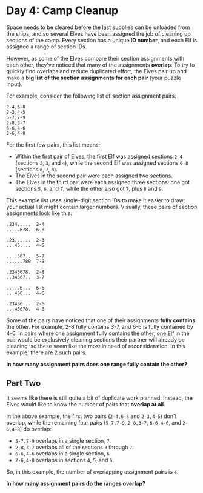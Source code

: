# Day 4: Camp Cleanup

Space needs to be cleared before the last supplies can be unloaded from
the ships, and so several Elves have been assigned the job of cleaning
up sections of the camp. Every section has a unique **ID number**, and
each Elf is assigned a range of section IDs.

However, as some of the Elves compare their section assignments with each
other, they've noticed that many of the assignments **overlap**. To try
to quickly find overlaps and reduce duplicated effort, the Elves pair up
and make a **big list of the section assignments for each pair** (your
puzzle input).

For example, consider the following list of section assignment pairs:

```text
2-4,6-8
2-3,4-5
5-7,7-9
2-8,3-7
6-6,4-6
2-6,4-8
```

For the first few pairs, this list means:

- Within the first pair of Elves, the first Elf was assigned sections
  `2-4` (sections `2`, `3`, and `4`), while the second Elf was assigned
  sections `6-8` (sections `6`, `7`, `8`).
- The Elves in the second pair were each assigned two sections.
- The Elves in the third pair were each assigned three sections: one got
  sections `5`, `6`, and `7`, while the other also got `7`, plus
  `8` and `9`.

This example list uses single-digit section IDs to make it easier to draw;
your actual list might contain larger numbers. Visually, these pairs of
section assignments look like this:

```text
.234.....  2-4
.....678.  6-8

.23......  2-3
...45....  4-5

....567..  5-7
......789  7-9

.2345678.  2-8
..34567..  3-7

.....6...  6-6
...456...  4-6

.23456...  2-6
...45678.  4-8
```

Some of the pairs have noticed that one of their assignments **fully
contains** the other. For example, 2-8 fully contains 3-7, and 6-6 is
fully contained by 4-6. In pairs where one assignment fully contains
the other, one Elf in the pair would be exclusively cleaning sections
their partner will already be cleaning, so these seem like the most in
need of reconsideration. In this example, there are 2 such pairs.

**In how many assignment pairs does one range fully contain the other?**

## Part Two

It seems like there is still quite a bit of duplicate work planned. Instead,
the Elves would like to know the number of pairs that **overlap at all**.

In the above example, the first two pairs (`2-4,6-8` and `2-3,4-5`) don't
overlap, while the remaining four pairs (`5-7,7-9`, `2-8,3-7`,
`6-6,4-6`, and `2-6,4-8`) do overlap:

- `5-7,7-9` overlaps in a single section, `7`.
- `2-8,3-7` overlaps all of the sections `3` through `7`.
- `6-6,4-6` overlaps in a single section, `6`.
- `2-6,4-8` overlaps in sections `4`, `5`, and `6`.

So, in this example, the number of overlapping assignment pairs is `4`.

**In how many assignment pairs do the ranges overlap?**
